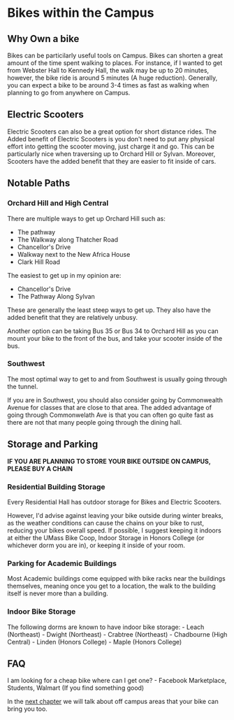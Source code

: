 # Bikes within the Campus 

## Why Own a bike

Bikes can be particilarly useful tools on Campus.
Bikes can shorten a great amount of the time spent
walking to places. For instance, if I wanted to get
from Webster Hall to Kennedy Hall, the walk may be
up to 20 minutes, however, the bike ride is around
5 minutes (A huge reduction). Generally, you can 
expect a bike to be around 3-4 times as fast as
walking when planning to go from anywhere on Campus.

## Electric Scooters

Electric Scooters can also be a great option for 
short distance rides. The Added benefit of Electric
Scooters is you don't need to put any physical effort
into getting the scooter moving, just charge it and go.
This can be particularly nice when traversing up to 
Orchard Hill or Sylvan. Moreover, Scooters have the
added benefit that they are easier to fit inside of
cars.

## Notable Paths

### Orchard Hill and High Central

There are multiple ways to get up Orchard Hill such as:
- The pathway
- The Walkway along Thatcher Road
- Chancellor's Drive
- Walkway next to the New Africa House
- Clark Hill Road

The easiest to get up in my opinion are:
- Chancellor's Drive
- The Pathway Along Sylvan

These are generally the least steep ways to get up.
They also have the added benefit that they are relatively
unbusy.

Another option can be taking Bus 35 or Bus 34 to 
Orchard Hill as you can mount your bike to the 
front of the bus, and take your scooter inside of 
the bus.

### Southwest

The most optimal way to get to and from Southwest is usually going through the tunnel.

If you are in Southwest, you should also consider going by Commonwealth Avenue for classes 
that are close to that area. The added advantage of going through Commonwelath Ave is that
you can often go quite fast as there are not that many people going through the dining hall.

## Storage and Parking

**IF YOU ARE PLANNING TO STORE YOUR BIKE OUTSIDE ON CAMPUS, PLEASE BUY A CHAIN**

### Residential Building Storage

Every Residential Hall has outdoor storage for Bikes and Electric Scooters.

However, I'd advise against leaving your bike outside during winter breaks,
as the weather conditions can cause the chains on your bike to rust, reducing
your bikes overall speed. If possible, I suggest keeping it indoors at either
the UMass Bike Coop, Indoor Storage in Honors College (or whichever dorm you are in),
or keeping it inside of your room.

### Parking for Academic Buildings

Most Academic buildings come equipped with bike racks near the buildings themselves,
meaning once you get to a location, the walk to the building itself is never more 
than a building.

### Indoor Bike Storage

The following dorms are known to have indoor bike storage:
    - Leach (Northeast)
    - Dwight (Northeast)
    - Crabtree (Northeast)
    - Chadbourne (High Central)
    - Linden (Honors College)
    - Maple (Honors College)

## FAQ

I am looking for a cheap bike where can I get one? - Facebook Marketplace, Students, Walmart (If you find something good)


In the [next chapter](2.md) we will talk about off campus areas that your bike can bring you too.
